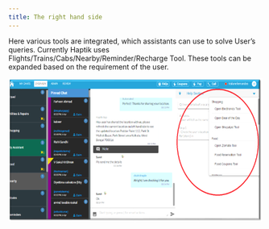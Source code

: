 ```yaml
---
title: The right hand side
---
```


Here various tools are integrated, which assistants can use to solve User’s queries. Currently Haptik uses Flights/Trains/Cabs/Nearby/Reminder/Recharge Tool. These tools can be expanded based on the requirement of the user.

![Athena RHS](assets/athena_rhs.png)
